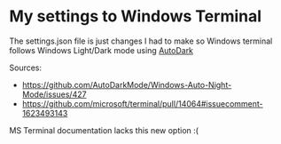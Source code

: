 # My settings to Windows Terminal

The settings.json file is just changes I had to make so Windows terminal follows Windows Light/Dark mode using [AutoDark](https://github.com/AutoDarkMode/Windows-Auto-Night-Mode/)

Sources:

- <https://github.com/AutoDarkMode/Windows-Auto-Night-Mode/issues/427>
- <https://github.com/microsoft/terminal/pull/14064#issuecomment-1623493143>

MS Terminal documentation lacks this new option :(
